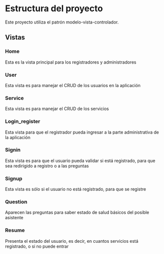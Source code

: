 # Estructura del proyecto
Este proyecto utiliza el patrón modelo-vista-controlador.

## Vistas

### Home
Esta es la vista principal para los registradores y administradores

### User
Esta vista es para manejar el CRUD de los usuarios en la aplicación

### Service
Esta vista es para manejar el CRUD de los servicios

### Login_register
Esta vista para que el registrador pueda ingresar a la parte administrativa de la aplicación

### Signin
Esta vista es para que el usuario pueda validar si está registrado, para que sea redirigido a registro o a las preguntas

### Signup
Esta vista es sólo si el usuario no está registrado, para que se registre

### Question
Aparecen las preguntas para saber estado de salud básicos del posible asistente

### Resume
Presenta el estado del usuario, es decir, en cuantos servicios está registrado, o si no puede entrar





